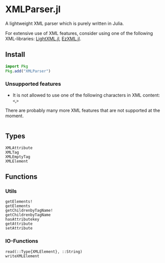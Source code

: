 # XMLParser.jl

A lightweight XML parser which is purely written in Julia.

For extensive use of XML features, consider using one of the following XML-libraries: [LightXML.jl](https://github.com/JuliaIO/LightXML.jl), [EzXML.jl](https://github.com/JuliaIO/EzXML.jl).

## Install

```julia
import Pkg
Pkg.add("XMLParser")
```

### Unsupported features

* It is not allowed to use one of the following characters in XML content: `<`,`>`

There are probably many more XML features that are not supported at the moment.

```@contents
```

## Types

```@docs
XMLAttribute
XMLTag
XMLEmptyTag
XMLElement
```

## Functions

### Utils

```@docs
getElements!
getElements
getChildrenbyTagName!
getChildrenbyTagName
hasAttributekey
getAttribute
setAttribute
```

### IO-Functions

```@docs
read(::Type{XMLElement}, ::String)
writeXMLElement
```